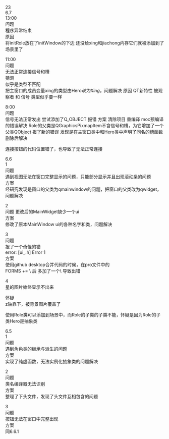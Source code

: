 23  
6.7  
13:00  
问题  
程序异常结束  
原因  
将initRole放在了initWindow的下边
还没给xing和jiachong内存它们就被添加到了场景里了  
  
11:00  
问题  
无法正常连接信号和槽  
猜测  
似乎是类型不匹配  
把主窗口的成员变量xing的类型由Hero*改为Xing*，问题解决
原因
QT新特性 被观察者 和 信号 类型似乎要一样

8:00  
问题  
信号无法正常发出
尝试添加了Q_OBJECT 报错
方案
清除项目 重编译 moc预编译的错误解决
Role的父类是QGraphicsPixmapItem不含信号和槽，为它增加了一个父类QObject
报了新的错误 发现是在主窗口类中和Hero类中声明了同名的槽函数 删除后解决
  
连接按钮的代码位置错了，也导致了无法正常连接  

6.6  
1  
问题  
遇到视图无法在窗口完整显示的问题，只能部分显示并且出现滚动条的问题  
方案  
经研究发现是窗口的父类为qmainwindow的问题，把窗口的父类改为qwidget，问题解决  

2  
问题
更改后的MainWidget缺少一个ui  
方案  
修改了原本MainWindow ui的各种名字和类，问题解决  
  
3  
问题  
报了一个奇怪的错  
error: [ui_.h] Error 1  
方案  
使用github desktop合并代码的时候，在pro文件中的  
FORMS += \   后 多加了一个\ 导致出错

4  
星的图片始终显示不出来  
  
怀疑  
z轴靠下，被背景图片覆盖了  
  
使用Role类可以添加到场景中，而Role的子类的子类不能，怀疑是因为Role的子类Hero是抽象类     

6.5  
1  
问题  
遇到角色类的继承与派生的问题  
方案  
实现了纯虚函数，无法实例化抽象类的问题解决  
  
2  
问题  
类名编译器无法识别  
方案  
整理了下头文件，发现了头文件互相包含的问题  
  
3  
问题  
按钮无法在窗口中完整出现  
方案  
同6.6.1  






















